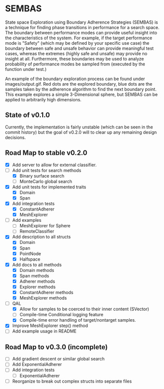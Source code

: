 # SEMBAS

State space Exploration using Boundary Adherence Strategies (SEMBAS) is a technique for finding phase transitions in performance for a search space. The boundary between performance modes can provide useful insight into the characteristics of the system. For example, if the target performance mode is "Safety" (which may be defined by your specific use case) the boundary between safe and unsafe behavior can provide meaningful test cases, whereas the extremes (highly safe and unsafe) may provide no insight at all. Furthermore, these boundaries may be used to analyze probability of performance modes be sampled from (executed by the function under test.)

An example of the boundary exploration process can be found under images/output.gif. Red dots are the explored boundary, blue dots are the samples taken by the adherence algorithm to find the next boundary point. This example explores a simple 3-Dimensional sphere, but SEMBAS can be applied to arbitrarily high dimensions.

## State of v0.1.0

Currently, the implementation is fairly unstable (which can be seen in the commit
history) but the goal of v0.2.0 will to clear up any remaining design decisions.

## Road Map to stable v0.2.0

- [x] Add server to allow for external classifier.
- [ ] Add unit tests for search methods
  - [x] Binary surface search
  - [ ] MonteCarlo global search
- [x] Add unit tests for implemented traits
  - [x] Domain
  - [x] Span
- [x] Add integration tests
  - [x] ConstantAdherer
  - [x] MeshExplorer
- [ ] Add examples
  - [ ] MeshExplorer for Sphere
  - [ ] RemoteClassifier
- [x] Add description to all structs
  - [x] Domain
  - [x] Span
  - [x] PointNode
  - [x] Halfspace
- [x] Add docs to all methods
  - [x] Domain methods
  - [x] Span methods
  - [x] Adherer methods
  - [x] Explorer methods
  - [x] ConstantAdherer methods
  - [x] MeshExplorer methods
- [ ] QAL
  - [x] Allow for samples to be coerced to their inner content (SVector)
  - [ ] Compile-time Conditional logging feature
  - [x] Compile-time error handling of target/nontarget samples.
- [x] Improve MeshExplorer step() method
- [ ] Add example usage in README

## Road Map to v0.3.0 (incomplete)

- [ ] Add gradient descent or similar global search
- [ ] Add ExponentialAdherer
- [ ] Add integration tests
  - [ ] ExponentialAdherer
- [ ] Reorganize to break out complex structs into separate files
